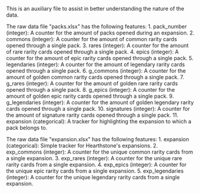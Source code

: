This is an auxiliary file to assist in better understanding the nature of the data.

The raw data file "packs.xlsx" has the following features:
    1.  pack_number (integer): A counter for the amount of packs opened during an expansion.
    2.  commons (integer): A counter for the amount of common rarity cards opened through a single pack.
    3.  rares (integer): A counter for the amount of rare rarity cards opened through a single pack.
    4.  epics (integer): A counter for the amount of epic rarity cards opened through a single pack.
    5.  legendaries (integer): A counter for the amount of legendary rarity cards opened through a single pack.
    6.  g_commons (integer): A counter for the amount of golden common rarity cards opened through a single pack.
    7.  g_rares (integer): A counter for the amount of golden rare rarity cards opened through a single pack.
    8.  g_epics (integer): A counter for the amount of golden epic rarity cards opened through a single pack.
    9.  g_legendaries (integer): A counter for the amount of golden legendary rarity cards opened through a single pack.
    10. signatures (integer): A counter for the amount of signature rarity cards opened through a single pack.
    11. expansion (categorical): A tracker for highlighting the expansion to which a pack belongs to.

The raw data file "expansion.xlsx" has the following features:
    1.  expansion (categorical): Simple tracker for Hearthstone's expansions.
    2.  exp_commons (integer): A counter for the unique common rarity cards from a single expansion.
    3.  exp_rares (integer): A counter for the unique rare rarity cards from a single expansion.
    4.  exp_epics (integer): A counter for the unique epic rarity cards from a single expansion.
    5.  exp_legendaries (integer): A counter for the unique legendary rarity cards from a single expansion.